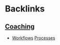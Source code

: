 
# Backlinks
## [Coaching](<Coaching.md>)
- [Workflows](<Workflows.md>) [Processes](<Processes.md>)

